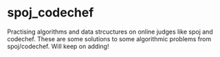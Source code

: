 spoj_codechef
=============
Practising algorithms and data strcuctures on online judges like spoj and codechef.
These are some solutions to some algorithmic problems from spoj/codechef. Will keep on adding!
